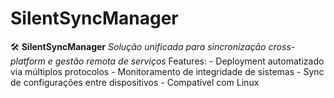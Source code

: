 # SilentSyncManager
🛠️ **SilentSyncManager**   *Solução unificada para sincronização cross-platform e gestão remota de serviços*    Features:   - Deployment automatizado via múltiplos protocolos   - Monitoramento de integridade de sistemas   - Sync de configurações entre dispositivos   - Compatível com Linux
